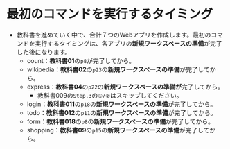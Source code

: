 # 最初のコマンドを実行するタイミング
- 教科書を進めていく中で、合計７つのWebアプリを作成します。最初のコマンドを実行するタイミングは、各アプリの**新規ワークスペースの準備**が完了した後になります。
  - count：**教科書01**の`p8`が完了してから。
  - wikipedia：**教科書02**の`p23`の**新規ワークスペースの準備**が完了してから。
  - express：**教科書04**の`p22`の**新規ワークスペースの準備が**完了してから。
    - 教科書009の`Step.3`の`①/②`はスキップしてください。
  - login：**教科書011**の`p18`の**新規ワークスペースの準備**が完了してから。
  - todo：**教科書012**の`p11`の**新規ワークスペースの準備**が完了してから。
  - form：**教科書018**の`p8`の**新規ワークスペースの準備**が完了してから。
  - shopping：**教科書09**の`p15`の**新規ワークスペースの準備**が完了してから。